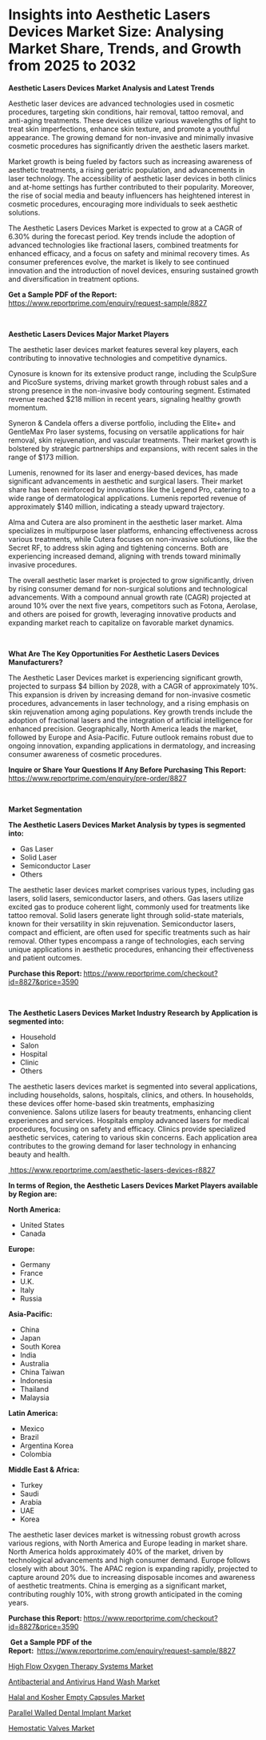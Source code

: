 <p><h1>Insights into Aesthetic Lasers Devices Market Size: Analysing Market Share, Trends, and Growth from 2025 to 2032</h1></p><p><strong>Aesthetic Lasers Devices Market Analysis and Latest Trends</strong></p>
<p><p>Aesthetic laser devices are advanced technologies used in cosmetic procedures, targeting skin conditions, hair removal, tattoo removal, and anti-aging treatments. These devices utilize various wavelengths of light to treat skin imperfections, enhance skin texture, and promote a youthful appearance. The growing demand for non-invasive and minimally invasive cosmetic procedures has significantly driven the aesthetic lasers market.</p><p>Market growth is being fueled by factors such as increasing awareness of aesthetic treatments, a rising geriatric population, and advancements in laser technology. The accessibility of aesthetic laser devices in both clinics and at-home settings has further contributed to their popularity. Moreover, the rise of social media and beauty influencers has heightened interest in cosmetic procedures, encouraging more individuals to seek aesthetic solutions.</p><p>The Aesthetic Lasers Devices Market is expected to grow at a CAGR of 6.30% during the forecast period. Key trends include the adoption of advanced technologies like fractional lasers, combined treatments for enhanced efficacy, and a focus on safety and minimal recovery times. As consumer preferences evolve, the market is likely to see continued innovation and the introduction of novel devices, ensuring sustained growth and diversification in treatment options.</p></p>
<p><strong>Get a Sample PDF of the Report:&nbsp;</strong> <a href="https://www.reportprime.com/enquiry/request-sample/8827?utm_campaign=123&utm_medium=2&utm_source=Github&utm_content=ia&utm_term=20032025&utm_id=aesthetic-lasers-devices">https://www.reportprime.com/enquiry/request-sample/8827</a></p>
<p>&nbsp;</p>
<p><strong>Aesthetic Lasers Devices Major Market Players</strong></p>
<p><p>The aesthetic laser devices market features several key players, each contributing to innovative technologies and competitive dynamics. </p><p>Cynosure is known for its extensive product range, including the SculpSure and PicoSure systems, driving market growth through robust sales and a strong presence in the non-invasive body contouring segment. Estimated revenue reached $218 million in recent years, signaling healthy growth momentum.</p><p>Syneron & Candela offers a diverse portfolio, including the Elite+ and GentleMax Pro laser systems, focusing on versatile applications for hair removal, skin rejuvenation, and vascular treatments. Their market growth is bolstered by strategic partnerships and expansions, with recent sales in the range of $173 million.</p><p>Lumenis, renowned for its laser and energy-based devices, has made significant advancements in aesthetic and surgical lasers. Their market share has been reinforced by innovations like the Legend Pro, catering to a wide range of dermatological applications. Lumenis reported revenue of approximately $140 million, indicating a steady upward trajectory.</p><p>Alma and Cutera are also prominent in the aesthetic laser market. Alma specializes in multipurpose laser platforms, enhancing effectiveness across various treatments, while Cutera focuses on non-invasive solutions, like the Secret RF, to address skin aging and tightening concerns. Both are experiencing increased demand, aligning with trends toward minimally invasive procedures.</p><p>The overall aesthetic laser market is projected to grow significantly, driven by rising consumer demand for non-surgical solutions and technological advancements. With a compound annual growth rate (CAGR) projected at around 10% over the next five years, competitors such as Fotona, Aerolase, and others are poised for growth, leveraging innovative products and expanding market reach to capitalize on favorable market dynamics.</p></p>
<p>&nbsp;</p>
<p><strong>What Are The Key Opportunities For Aesthetic Lasers Devices Manufacturers?</strong></p>
<p><p>The Aesthetic Laser Devices market is experiencing significant growth, projected to surpass $4 billion by 2028, with a CAGR of approximately 10%. This expansion is driven by increasing demand for non-invasive cosmetic procedures, advancements in laser technology, and a rising emphasis on skin rejuvenation among aging populations. Key growth trends include the adoption of fractional lasers and the integration of artificial intelligence for enhanced precision. Geographically, North America leads the market, followed by Europe and Asia-Pacific. Future outlook remains robust due to ongoing innovation, expanding applications in dermatology, and increasing consumer awareness of cosmetic procedures.</p></p>
<p><strong>Inquire or Share Your Questions If Any Before Purchasing This Report:</strong> <a href="https://www.reportprime.com/enquiry/pre-order/8827?utm_campaign=123&utm_medium=2&utm_source=Github&utm_content=ia&utm_term=20032025&utm_id=aesthetic-lasers-devices">https://www.reportprime.com/enquiry/pre-order/8827</a></p>
<p>&nbsp;</p>
<p><strong>Market Segmentation</strong></p>
<p><strong>The Aesthetic Lasers Devices Market Analysis by types is segmented into:</strong></p>
<p><ul><li>Gas Laser</li><li>Solid Laser</li><li>Semiconductor Laser</li><li>Others</li></ul></p>
<p><p>The aesthetic laser devices market comprises various types, including gas lasers, solid lasers, semiconductor lasers, and others. Gas lasers utilize excited gas to produce coherent light, commonly used for treatments like tattoo removal. Solid lasers generate light through solid-state materials, known for their versatility in skin rejuvenation. Semiconductor lasers, compact and efficient, are often used for specific treatments such as hair removal. Other types encompass a range of technologies, each serving unique applications in aesthetic procedures, enhancing their effectiveness and patient outcomes.</p></p>
<p><strong>Purchase this Report:&nbsp;</strong><a href="https://www.reportprime.com/checkout?id=8827&price=3590&utm_campaign=123&utm_medium=2&utm_source=Github&utm_content=ia&utm_term=20032025&utm_id=aesthetic-lasers-devices">https://www.reportprime.com/checkout?id=8827&price=3590</a></p>
<p>&nbsp;</p>
<p><strong>The Aesthetic Lasers Devices Market Industry Research by Application is segmented into:</strong></p>
<p><ul><li>Household</li><li>Salon</li><li>Hospital</li><li>Clinic</li><li>Others</li></ul></p>
<p><p>The aesthetic lasers devices market is segmented into several applications, including households, salons, hospitals, clinics, and others. In households, these devices offer home-based skin treatments, emphasizing convenience. Salons utilize lasers for beauty treatments, enhancing client experiences and services. Hospitals employ advanced lasers for medical procedures, focusing on safety and efficacy. Clinics provide specialized aesthetic services, catering to various skin concerns. Each application area contributes to the growing demand for laser technology in enhancing beauty and health.</p></p>
<p><a href="https://www.reportprime.com/aesthetic-lasers-devices-r8827?utm_campaign=123&utm_medium=2&utm_source=Github&utm_content=ia&utm_term=20032025&utm_id=aesthetic-lasers-devices">&nbsp;https://www.reportprime.com/aesthetic-lasers-devices-r8827</a></p>
<p><strong>In terms of Region, the Aesthetic Lasers Devices Market Players available by Region are:</strong></p>
<p>
    <p> <strong> North America: </strong>
        <ul>
            <li>United States</li>
            <li>Canada</li>
        </ul>
        </p> 
    <p> <strong> Europe: </strong>
        <ul>
            <li>Germany</li>
            <li>France</li>
            <li>U.K.</li>
            <li>Italy</li>
            <li>Russia</li>
        </ul>
        </p> 
    <p> <strong> Asia-Pacific: </strong>
        <ul>
            <li>China</li>
            <li>Japan</li>
            <li>South Korea</li>
            <li>India</li>
            <li>Australia</li>
            <li>China Taiwan</li>
            <li>Indonesia</li>
            <li>Thailand</li>
            <li>Malaysia</li>
        </ul>
        </p> 
    <p> <strong> Latin America: </strong>
        <ul>
            <li>Mexico</li>
            <li>Brazil</li>
            <li>Argentina Korea</li>
            <li>Colombia</li>
        </ul>
        </p> 
    <p> <strong> Middle East & Africa: </strong>
        <ul>
            <li>Turkey</li>
            <li>Saudi</li>
            <li>Arabia</li>
            <li>UAE</li>
            <li>Korea</li>
        </ul>
    </p>
    </p>
<p><p>The aesthetic laser devices market is witnessing robust growth across various regions, with North America and Europe leading in market share. North America holds approximately 40% of the market, driven by technological advancements and high consumer demand. Europe follows closely with about 30%. The APAC region is expanding rapidly, projected to capture around 20% due to increasing disposable incomes and awareness of aesthetic treatments. China is emerging as a significant market, contributing roughly 10%, with strong growth anticipated in the coming years.</p></p>
<p><strong>Purchase this Report: </strong><a href="https://www.reportprime.com/checkout?id=8827&price=3590&utm_campaign=123&utm_medium=2&utm_source=Github&utm_content=ia&utm_term=20032025&utm_id=aesthetic-lasers-devices">https://www.reportprime.com/checkout?id=8827&price=3590</a></p>
<p>&nbsp;<strong>Get a Sample PDF of the Report:&nbsp;&nbsp;</strong><a href="https://www.reportprime.com/enquiry/request-sample/8827?utm_campaign=123&utm_medium=2&utm_source=Github&utm_content=ia&utm_term=20032025&utm_id=aesthetic-lasers-devices">https://www.reportprime.com/enquiry/request-sample/8827</a></p>
<p><strong></strong></p>
<p><p><a href="https://github.com/moratronak3q/Market-Research-Report-List-1/blob/main/high-flow-oxygen-therapy-systems-market.md?utm_campaign=123&utm_medium=2&utm_source=Github&utm_content=ia&utm_term=20032025&utm_id=aesthetic-lasers-devices">High Flow Oxygen Therapy Systems Market</a></p><p><a href="https://github.com/reahmmunises/Market-Research-Report-List-1/blob/main/antibacterial-and-antivirus-hand-wash-market.md?utm_campaign=123&utm_medium=2&utm_source=Github&utm_content=ia&utm_term=20032025&utm_id=aesthetic-lasers-devices">Antibacterial and Antivirus Hand Wash Market</a></p><p><a href="https://github.com/latzerelfigo48/Market-Research-Report-List-1/blob/main/halal-and-kosher-empty-capsules-market.md?utm_campaign=123&utm_medium=2&utm_source=Github&utm_content=ia&utm_term=20032025&utm_id=aesthetic-lasers-devices">Halal and Kosher Empty Capsules Market</a></p><p><a href="https://github.com/pilukypalis/Market-Research-Report-List-1/blob/main/parallel-walled-dental-implant-market.md?utm_campaign=123&utm_medium=2&utm_source=Github&utm_content=ia&utm_term=20032025&utm_id=aesthetic-lasers-devices">Parallel Walled Dental Implant Market</a></p><p><a href="https://github.com/jugutstam/Market-Research-Report-List-1/blob/main/hemostatic-valves-market.md?utm_campaign=123&utm_medium=2&utm_source=Github&utm_content=ia&utm_term=20032025&utm_id=aesthetic-lasers-devices">Hemostatic Valves Market</a></p></p>